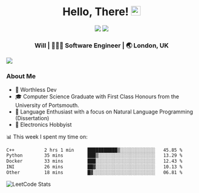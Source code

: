 <div align="center">
  <h1> Hello, There! <img src="https://media.giphy.com/media/hvRJCLFzcasrR4ia7z/giphy.gif" width="25px"></h1>
</div>

<p align="center">
    <a href="https://linkedin.com/in/willgreen98" alt="LinkedIn">
	    <img src="https://img.shields.io/badge/-LinkedIn-0e76a8?style=flat-square&logo=Linkedin&logoColor=white"/></a>
    <a href="https://twitter.com/Will_Green98" alt="Tweeter">
        <img src="https://img.shields.io/badge/-Twitter-00acee?style=flat-square&logo=Twitter&logoColor=white"/></a>
</p>

<div align="center">
	<h3> Will | 👨🏻‍💻 Software Engineer | 🌏 London, UK </h3>
</div>

![](https://visitor-badge.glitch.me/badge?page_id=willgreen98.visitor-badge)

### About Me

- 🥰 Worthless Dev
- 🎓 Computer Science Graduate with First Class Honours from the University of Portsmouth.
- 📖 Language Enthusiast with a focus on Natural Language Programming (Dissertation)
- 🤖 Electronics Hobbyist

📊 This week I spent my time on:
<!--START_SECTION:waka-->

```txt
C++           2 hrs 1 min     ███████████▒░░░░░░░░░░░░░   45.85 %
Python        35 mins         ███▒░░░░░░░░░░░░░░░░░░░░░   13.29 %
Docker        33 mins         ███░░░░░░░░░░░░░░░░░░░░░░   12.43 %
INI           26 mins         ██▓░░░░░░░░░░░░░░░░░░░░░░   10.13 %
Other         18 mins         █▓░░░░░░░░░░░░░░░░░░░░░░░   06.81 %
```

<!--END_SECTION:waka-->

![LeetCode Stats](https://leetcard.jacoblin.cool/WillGreen98?theme=unicorn&font=JetBrains%20Mono&ext=activity)
